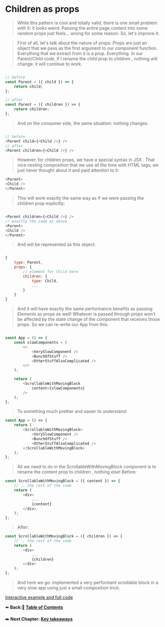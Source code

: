 # Children as props

> While this pattern is cool and totally valid, there is one small problem with it: it looks weird. Passing the entire page content into some random props just feels... wrong for some reason. So, let's improve it.

> First of all, let's talk about the nature of props. Props are just an object that we pass as the first argument to our component function. Everything that we extract from it is a prop. Everything. In our Parent/Child code, if I rename the child prop to children , nothing will change: it will continue to work.

```Javascript

// before
const Parent = ({ child }) => {
    return child;
};

// after
const Parent = ({ children }) => {
    return children;
};

```

> And on the consumer side, the same situation: nothing changes.

```Javascript

// before
<Parent child={<Child />} />
// after
<Parent children={<Child />} />

```

> However, for children props, we have a special syntax in JSX . That nice nesting composition that we use all the time with HTML tags, we just never thought about it and paid attention to it:

```Javascript
<Parent>
<Child />
</Parent>

```

> This will work exactly the same way as if we were passing the children prop explicitly:

```Javascript

<Parent children={<Child />} />
// exactly the same as above
<Parent>
<Child />
</Parent>

```

> And will be represented as this object:

```Javascript

{
    type: Parent,
    props: {
        // element for Child here
        children: {
            type: Child,
            ...
        }
    }
}

```

> And it will have exactly the same performance benefits as passing Elements as props as well! Whatever is passed through props won't be affected by the state change of the component that receives those props. So we can re-write our App from this:

```Javascript

const App = () => {
    const slowComponents = (
        <>
            <VerySlowComponent />
            <BunchOfStuff />
            <OtherStuffAlsoComplicated />
        </>
    );

    return (
        <ScrollableWithMovingBlock
            content={slowComponents}
        />
    );
};

```

> To something much prettier and easier to understand:

```Javascript
const App = () => {
    return (
        <ScrollableWithMovingBlock>
            <VerySlowComponent />
            <BunchOfStuff />
            <OtherStuffAlsoComplicated />
        </ScrollableWithMovingBlock>
    );
};
```

> All we need to do in the ScrollableWithMovingBlock component is to rename the content prop to children , nothing else! Before:

```Javascript
const ScrollableWithMovingBlock = ({ content }) => {
    // .. the rest of the code
    return (
        <div>
            ...
            {content}
        </div>
    );
};
```

> After:

```Javascript
const ScrollableWithMovingBlock = ({ children }) => {
    // .. the rest of the code
    return (
        <div>
            ...
            {children}
        </div>
    );
};
```

> And here we go: implemented a very performant scrollable block in a very slow app using just a small composition trick.

[Interactive example and full code](https://advanced-react.com/examples/02/03)

⬅️ **Back:📑 [Table of Contents](../../Readme.md)**

➡️ **Next Chapter: [Key takeaways](./05-Key-Takeaways.md)**
